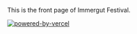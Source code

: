 This is the front page of Immergut Festival.

[![powered-by-vercel](https://user-images.githubusercontent.com/34143718/116145137-314c4f80-a6dd-11eb-9637-c798c698e261.png)](https://www.vercel.com?utm_source=website-2021&utm_campaign=oss)
